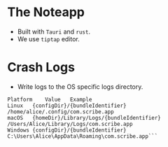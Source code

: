 # The Noteapp
- Built with `Tauri` and `rust`.
- We use `tiptap` editor.

# Crash Logs
- Write logs to the OS specific logs directory.
```Platform-specific
Platform	Value	Example
Linux	{configDir}/{bundleIdentifier}	/home/alice/.config/com.scribe.app
macOS	{homeDir}/Library/Logs/{bundleIdentifier}	/Users/Alice/Library/Logs/com.scribe.app
Windows	{configDir}/{bundleIdentifier} C:\Users\Alice\AppData\Roaming\com.scribe.app```